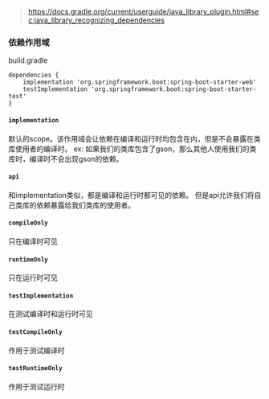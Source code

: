 > https://docs.gradle.org/current/userguide/java_library_plugin.html#sec:java_library_recognizing_dependencies

### 依赖作用域

build.gradle

```
dependencies {
    implementation 'org.springframework.boot:spring-boot-starter-web'
    testImplementation 'org.springframework.boot:spring-boot-starter-test'
}
```

#### `implementation`

默认的scope。该作用域会让依赖在编译和运行时均包含在内，但是不会暴露在类库使用者的编译时。
ex: 如果我们的类库包含了gson，那么其他人使用我们的类库时，编译时不会出现gson的依赖。

#### `api`

和implementation类似，都是编译和运行时都可见的依赖。
但是api允许我们将自己类库的依赖暴露给我们类库的使用者。

#### `compileOnly`

只在编译时可见

#### `runtimeOnly`

只在运行时可见

#### `testImplementation`

在测试编译时和运行时可见

#### `testCompileOnly`

作用于测试编译时

#### `testRuntimeOnly`

作用于测试运行时